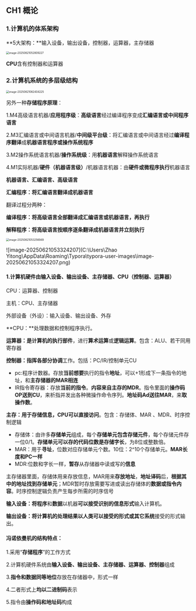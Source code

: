 ## CH1 概论

### 1.计算机的体系架构

**5大架构：**输入设备，输出设备，控制器，运算器，主存储器

<img src="C:\Users\Zhao Yitong\AppData\Roaming\Typora\typora-user-images\image-20250621052809227.png" alt="image-20250621052809227" style="zoom:50%;" />

**CPU**含有控制器和运算器

### 2.计算机系统的多层级结构

<img src="C:\Users\Zhao Yitong\AppData\Roaming\Typora\typora-user-images\image-20250621062404225.png" alt="image-20250621062404225" style="zoom:50%;" />

另外一种**存储程序原理**：

1.M4高级语言机器/**应用程序级**：**高级语言**经过编译程序变成**汇编语言或中间程序语言**

2.M3汇编语言或中间语言机器/**中间级平台级**：将汇编语言或中间语言经过**编译程序翻译**成**机器语言程序或操作系统程序**

3.M2操作系统语言机器/**操作系统级**：用**机器语言**解释操作系统语言

4.M1实际机器/**硬件（机器语言级）**/机器语言机器：由**硬件或微程序执行**机器语言

**机器语言、汇编语言、高级语言**

**汇编程序：将汇编语言翻译成机器语言**

翻译过程分两种：

**编译程序：将高级语言全部翻译成汇编语言或机器语言，再执行**

**解释程序：将高级语言按顺序逐条翻译成机器语言并立刻执行**

<img src="C:\Users\Zhao Yitong\AppData\Roaming\Typora\typora-user-images\image-20250621053256949.png" alt="image-20250621053256949" style="zoom:50%;" />

![image-20250621053324207](C:\Users\Zhao Yitong\AppData\Roaming\Typora\typora-user-images\image-20250621053324207.png)

#### 1.计算机硬件由输入设备、输出设备、主存储器、CPU（控制器、运算器）

CPU：运算器、控制器

主机：CPU、主存储器

外部设备（外设）：输入设备、输出设备、外存

**CPU：**处理数据和控制程序执行。

**运算器：**是计算机的**执行部件**，进行**算术运算**或**逻辑运算**。包含：ALU、若干同用寄存器

**控制器：**指挥各部分**协调**工作。包括：PC/IR/控制单元CU

- pc:程序计数器。存放**当前想要**执行的指令**地址**，可以+1形成下一条指令的地址，和**主存储器的MAR相连**
- IR指令寄存器：存放**当前的指令**。**内容来自主存的MDR**。指令里面的**操作码OP送到CU**，来析指并发出各种微操作命令序列。**地址码Ad送往MAR**，来**取操作数**。

**主存：**用于存储信息，CPU可以直接**访问**。包含：存储体、MAR 、MDR、时序控制逻辑

- 存储体：由许多**存储单元**组成，每个**存储单元包含存储元件**，每个存储元件存一位0/1。**存储单元可以存的代码位数是存储字长**，为8位或整数倍。
- MAR：用于**寻址**，位数对应存储单元个数。10位：2^10个存储单元。**MAR长度和PC一样**
- MDR:位数和字长一样，**暂存**从存储器中读或写的**信息**

主存储器里面，存储体用来存放信息，MAR用来**存放地址**，**地址译码**后，**根据其中的地址找到存储单元**；MDR暂时存放需要写进或读出存储体的**数据或指令内容**。时序控制逻辑负责产生每步所需的时序信号

**输入设备：**将**程序**和**数据**以机器**可以接受识别的信息形式**输入计算机。

**输出设备：**将计算机的处理结果以人类可以接受的形式或**其它系统**接受的形式输出。

#### 冯诺依曼机的结构特点：

1.采用“**存储程序**”的工作方式

2.计算机硬件系统由**输入设备、输出设备、主存储器、运算器、控制器**组成

3.**指令和数据同等地位**存放在存储器中，形式一样

4.二者形式上**均以二进制码**表示

5.指令由**操作码和地址码**构成

